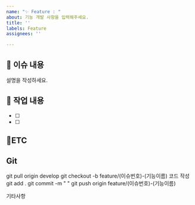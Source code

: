 ```yaml
---
name: "✨ Feature : "
about: 기능 개발 사항을 입력해주세요.
title: ''
labels: Feature
assignees: ''

---
```


## :bookmark_tabs: 이슈 내용

설명을 작성하세요.

## :pencil: 작업 내용

- [ ]
- [ ]

## :round_pushpin:ETC


## Git

git pull origin develop
git checkout -b feature/(이슈번호)-(기능이름)
코드 작성
git add .
git commit -m " "
git push origin feature/(이슈번호)-(기능이름)

기타사항
